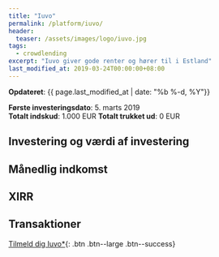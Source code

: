 ```yaml
---
title: "Iuvo"
permalink: /platform/iuvo/
header:
  teaser: /assets/images/logo/iuvo.jpg
tags:
  - crowdlending
excerpt: "Iuvo giver gode renter og hører til i Estland"
last_modified_at: 2019-03-24T00:00:00+08:00
---
```


**Opdateret**: {{ page.last_modified_at | date: "%b %-d, %Y"}}

**Første investeringsdato**: 5. marts 2019  
**Totalt indskud**: 1.000 EUR
**Totalt trukket ud**: 0 EUR

## Investering og værdi af investering

## Månedlig indkomst

## XIRR

## Transaktioner


[Tilmeld dig Iuvo\*](/go/iuvo/){: .btn .btn--large .btn--success}
